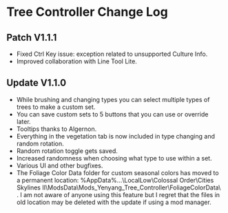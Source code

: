 # Tree Controller Change Log
## Patch V1.1.1
* Fixed Ctrl Key issue: exception related to unsupported Culture Info.
* Improved collaboration with Line Tool Lite.

## Update V1.1.0
* While brushing and changing types you can select multiple types of trees to make a custom set.
* You can save custom sets to 5 buttons that you can use or override later.
* Tooltips thanks to Algernon.
* Everything in the vegetation tab is now included in type changing and random rotation.
* Random rotation toggle gets saved.
* Increased randomness when choosing what type to use within a set.
* Various UI and other bugfixes.
* The Foliage Color Data folder for custom seasonal colors has moved to a permanent location: %AppData%...\LocalLow\Colossal Order\Cities Skylines II\ModsData\Mods_Yenyang_Tree_Controller\FoliageColorData\ . I am not aware of anyone using this feature but I regret that the files in old location may be deleted with the update if using a mod manager.